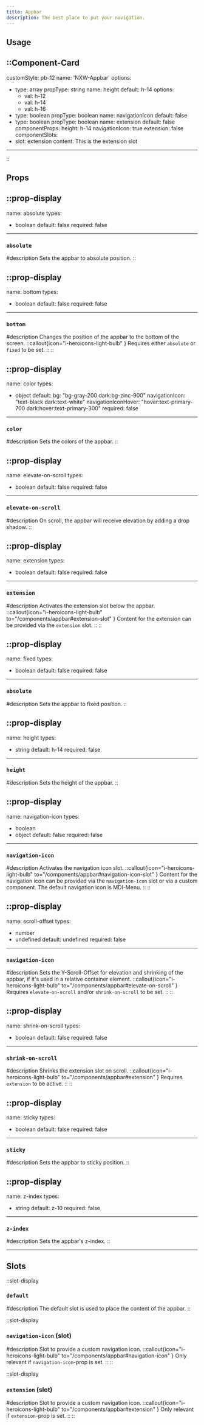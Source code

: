 ```yaml
---
title: Appbar
description: The best place to put your navigation.
---
```


## Usage

::Component-Card
---
customStyle: pb-12
name: 'NXW-Appbar'
options:
  - type: array
    propType: string
    name: height
    default: h-14
    options:
    - val: h-12
    - val: h-14
    - val: h-16
  - type: boolean
    propType: boolean
    name: navigationIcon
    default: false
  - type: boolean
    propType: boolean
    name: extension
    default: false
componentProps:
  height: h-14
  navigationIcon: true
  extension: false
componentSlots:
  - slot: extension
    content: This is the extension slot
---
::

## Props

::prop-display
---
name: absolute
types:
  - boolean
default: false
required: false
---
### `absolute`
#description
  Sets the appbar to absolute position.
::

::prop-display
---
name: bottom
types:
  - boolean
default: false
required: false
---
### `bottom`
#description
  Changes the position of the appbar to the bottom of the screen.
  ::callout{icon="i-heroicons-light-bulb" }
  Requires either `absolute` or `fixed` to be set.
  ::
::

::prop-display
---
name: color
types:
  - object
default:
  bg: "bg-gray-200 dark:bg-zinc-900"
  navigationIcon: "text-black dark:text-white"
  navigationIconHover: "hover:text-primary-700 dark:hover:text-primary-300"
required: false
---
### `color`
#description
  Sets the colors of the appbar.
::

::prop-display
---
name: elevate-on-scroll
types:
  - boolean
default: false
required: false
---
### `elevate-on-scroll`
#description
  On scroll, the appbar will receive elevation by adding a drop shadow.
::

::prop-display
---
name: extension
types:
  - boolean
default: false
required: false
---
### `extension`
#description
  Activates the extension slot below the appbar.
  ::callout{icon="i-heroicons-light-bulb" to="/components/appbar#extension-slot" }
  Content for the extension can be provided via the `extension` slot.
  ::
::

::prop-display
---
name: fixed
types:
  - boolean
default: false
required: false
---
### `absolute`
#description
  Sets the appbar to fixed position.
::

::prop-display
---
name: height
types:
  - string
default: h-14
required: false
---
### `height`
#description
  Sets the height of the appbar.
::

::prop-display
---
name: navigation-icon
types:
  - boolean
  - object
default: false
required: false
---
### `navigation-icon`
#description
  Activates the navigation icon slot.
  ::callout{icon="i-heroicons-light-bulb" to="/components/appbar#navigation-icon-slot" }
  Content for the navigation icon can be provided via the `navigation-icon` slot or via a custom component. The default navigation icon is MDI-Menu.
  ::
::

::prop-display
---
name: scroll-offset
types:
  - number
  - undefined
default: undefined
required: false
---
### `navigation-icon`
#description
  Sets the Y-Scroll-Offset for elevation and shrinking of the appbar, if it's used in a relative container element.
  ::callout{icon="i-heroicons-light-bulb" to="/components/appbar#elevate-on-scroll" }
  Requires `elevate-on-scroll` and/or `shrink-on-scroll` to be set.
  ::
::

::prop-display
---
name: shrink-on-scroll
types:
  - boolean
default: false
required: false
---
### `shrink-on-scroll`
#description
  Shrinks the extension slot on scroll.
  ::callout{icon="i-heroicons-light-bulb" to="/components/appbar#extension" }
  Requires `extension` to be active.
  ::
::

::prop-display
---
name: sticky
types:
  - boolean
default: false
required: false
---
### `sticky`
#description
  Sets the appbar to sticky position.
::

::prop-display
---
name: z-index
types:
  - string
default: z-10
required: false
---
### `z-index`
#description
  Sets the appbar's z-index.
::

---

## Slots

::slot-display
### `default`

#description
  The default slot is used to place the content of the appbar.
::

::slot-display
### `navigation-icon` (slot)

#description
  Slot to provide a custom navigation icon.
  ::callout{icon="i-heroicons-light-bulb" to="/components/appbar#navigation-icon" }
  Only relevant if `navigation-icon`-prop is set.
  ::
::

::slot-display
### `extension` (slot)

#description
  Slot to provide a custom navigation icon.
  ::callout{icon="i-heroicons-light-bulb" to="/components/appbar#extension" }
  Only relevant if `extension`-prop is set.
  ::
::